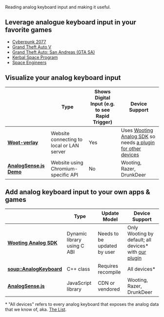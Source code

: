 Reading analog keyboard input and making it useful.

## Leverage analogue keyboard input in your favorite games

- [Cyberpunk 2077](cyberpunk-2077)
- [Grand Theft Auto V](gta-v)
- [Grand Theft Auto: San Andreas (GTA SA)](gta-sa/)
- [Kerbal Space Program](https://github.com/Kristallranke/KSPW00tNow)
- [Space Engineers](https://github.com/Garbius/WootingPlugin)

## Visualize your analog keyboard input

​ | Type | Shows Digital Input (e.g. to see Rapid Trigger) | Device Support |
-|-|-|-
**[Woot-verlay](https://github.com/DjCrqss/Woot-verlay)** | Website connecting to local or LAN server | Yes | Uses [Wooting Analog SDK](https://github.com/WootingKb/wooting-analog-sdk) so needs [a plugin for other devices](https://github.com/AnalogSense/universal-analog-plugin)
**[AnalogSense.js Demo](https://analogsense.org/JavaScript-SDK/demo)** | Website using Chromium-specific API | No | Wooting, Razer, DrunkDeer

## Add analog keyboard input to your own apps & games

​ | Type | Update Model | Device Support
-|-|-|-
**[Wooting Analog SDK](https://github.com/WootingKb/wooting-analog-sdk)** | Dynamic library using C ABI | Needs to be updated by user | Only Wooting by default; all devices\* with [our plugin](https://github.com/AnalogSense/universal-analog-plugin)
**[soup::AnalogKeyboard](https://github.com/calamity-inc/Soup/blob/senpai/soup/AnalogueKeyboard.cpp)** | C++ class | Requires recompile | All devices\*
**[AnalogSense.js](https://github.com/AnalogSense/JavaScript-SDK)** | JavaScript library | CDN or vendored | Wooting, Razer, DrunkDeer

\* "All devices" refers to every analog keyboard that exposes the analog data that we know of, aka. [The List](https://github.com/AnalogSense/universal-analog-plugin/issues/1).
